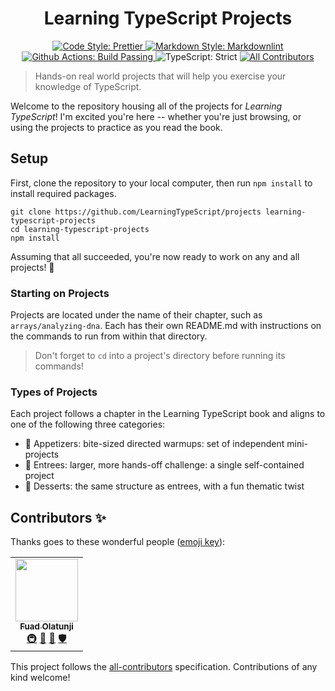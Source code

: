 <h1 align="center"> Learning TypeScript Projects </h1>

<!-- Dev Badge Section -->
<p align="center">
  <a href="https://github.com/LearningTypeScript/projects/actions/workflows/prettier.yml">
    <img alt="Code Style: Prettier" src="https://img.shields.io/badge/code_style-prettier-14cc21.svg">
  </a>
  <a href="https://github.com/LearningTypeScript/projects/actions/workflows/markdown.yml">
    <img alt="Markdown Style: Markdownlint" src="https://img.shields.io/badge/markdown_style-markdownlint-14cc21.svg">
  </a>
  <a href="https://github.com/LearningTypeScript/projects/actions">
    <img alt="Github Actions: Build Passing" src="https://img.shields.io/badge/github_actions-build_passing-14cc21.svg">
  </a>
  <img alt="TypeScript: Strict" src="https://img.shields.io/badge/typescript-strict-14cc21.svg">
  <a href="#contributors-">
    <img alt="All Contributors" src="[ac-badge]">
  </a>
</p>

<!-- ALL-CONTRIBUTORS-BADGE:START - Do not remove or modify this section -->

[ac-badge]: https://img.shields.io/badge/all_contributors-1-orange.svg?style=flat

<!-- ALL-CONTRIBUTORS-BADGE:END -->

> Hands-on real world projects that will help you exercise your knowledge of TypeScript.

Welcome to the repository housing all of the projects for _Learning TypeScript_!
I'm excited you're here -- whether you're just browsing, or using the projects to practice as you read the book.

## Setup

First, clone the repository to your local computer, then run `npm install` to install required packages.

```shell
git clone https://github.com/LearningTypeScript/projects learning-typescript-projects
cd learning-typescript-projects
npm install
```

Assuming that all succeeded, you're now ready to work on any and all projects! 🚀

### Starting on Projects

<!-- TODO: switch to the first project they'd ever need to work on -->

Projects are located under the name of their chapter, such as `arrays/analyzing-dna`.
Each has their own README.md with instructions on the commands to run from within that directory.

> Don't forget to `cd` into a project's directory before running its commands!

### Types of Projects

Each project follows a chapter in the Learning TypeScript book and aligns to one of the following three categories:

- 🥗 Appetizers: bite-sized directed warmups: set of independent mini-projects
- 🍲 Entrees: larger, more hands-off challenge: a single self-contained project
- 🍰 Desserts: the same structure as entrees, with a fun thematic twist

## Contributors ✨

Thanks goes to these wonderful people ([emoji key](https://allcontributors.org/docs/en/emoji-key)):

<!-- ALL-CONTRIBUTORS-LIST:START - Do not remove or modify this section -->
<!-- prettier-ignore-start -->
<!-- markdownlint-disable -->
<table>
  <tr>
    <td align="center"><a href="http://fuadolatunji.me"><img src="https://avatars.githubusercontent.com/u/65264054?v=4?s=100" width="100px;" alt=""/><br /><sub><b>Fuad Olatunji</b></sub></a><br /><a href="#infra-fuadop" title="Infrastructure (Hosting, Build-Tools, etc)">🚇</a> <a href="https://github.com/LearningTypeScript/projects/commits?author=fuadop" title="Documentation">📖</a> <a href="https://github.com/LearningTypeScript/projects/issues?q=author%3Afuadop" title="Bug reports">🐛</a> <a href="#security-fuadop" title="Security">🛡️</a></td>
  </tr>
</table>

<!-- markdownlint-restore -->
<!-- prettier-ignore-end -->

<!-- ALL-CONTRIBUTORS-LIST:END -->

This project follows the [all-contributors](https://github.com/all-contributors/all-contributors) specification. Contributions of any kind welcome!
